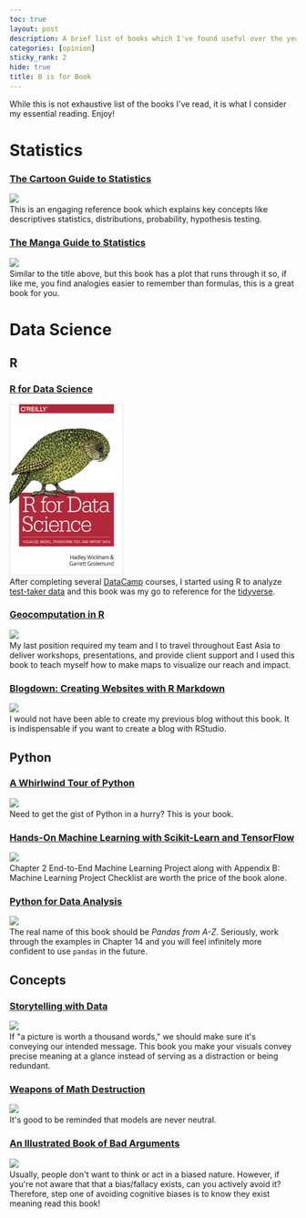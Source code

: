 ```yaml
---
toc: true
layout: post
description: A brief list of books which I've found useful over the years.
categories: [opinion]
sticky_rank: 2
hide: true
title: B is for Book
---
```

While this is not exhaustive list of the books I've read, it is what I consider my essential reading. Enjoy! 

# Statistics
### [The Cartoon Guide to Statistics](http://www.larrygonick.com/titles/science/the-cartoon-guide-to-statistics/)
![](../images/books/resized006.png)  
This is an engaging reference book which explains key concepts like descriptives statistics, distributions, probability, hypothesis testing.

### [The Manga Guide to Statistics](https://nostarch.com/sites/default/files/styles/uc_product_full/public/mg_statistics_big.png?itok=A7DJQynq)
![](../images/books/resized003.png)  
Similar to the title above, but this book has a plot that runs through it so, if like me, you find analogies easier to remember than formulas, this is a great book for you.


# Data Science 

## R

### [R for Data Science](https://r4ds.had.co.nz/)  
![](https://github.com/educatorsRlearners/an-a-z-of-machine-learning/blob/master/images/books/resized005.png)  
After completing several [DataCamp](https://www.datacamp.com/profile/pevansimpson) courses, I started using R to analyze [test-taker data](https://educators-r-learners.netlify.app/post/coloring-under-the-lines-in-ggplot/) and this book was my go to reference for the [tidyverse](https://www.tidyverse.org/).

### [Geocomputation in R](https://geocompr.robinlovelace.net/)
![](../images/books/resized001.png)  
My last position required my team and I to travel throughout East Asia to deliver workshops, presentations, and provide client support and I used this book to teach myself how to make maps to visualize our reach and impact. 

### [Blogdown: Creating Websites with R Markdown](https://bookdown.org/yihui/blogdown/)  
![](../images/books/resized000.png)  
I would not have been able to create my previous blog without this book. It is indispensable if you want to create a blog with RStudio. 

## Python

### [A Whirlwind Tour of Python](https://jakevdp.github.io/WhirlwindTourOfPython/)
![](../images/books/resized009.png)  
Need to get the gist of Python in a hurry? This is your book. 

### [Hands-On Machine Learning with Scikit-Learn and TensorFlow](https://www.oreilly.com/library/view/hands-on-machine-learning/9781491962282/) 
![](../images/books/resized002.png)  
Chapter 2 End-to-End Machine Learning Project along with Appendix B: Machine Learning Project Checklist are worth the price of the book alone. 

### [Python for Data Analysis](http://shop.oreilly.com/product/0636920023784.do)
![](../images/books/resized004.png)  
The real name of this book should be *Pandas from A-Z*. Seriously, work through the examples in Chapter 14 and you will feel infinitely more confident to use ```pandas``` in the future.  

## Concepts

### [Storytelling with Data](http://www.storytellingwithdata.com/books)
![](../images/books/resized007.png)  
If "a picture is worth a thousand words," we should make sure it's conveying our intended message. This book you make your visuals convey precise meaning at a glance instead of serving as a distraction or being redundant. 

### [Weapons of Math Destruction](https://bookshop.org/books/weapons-of-math-destruction-how-big-data-increases-inequality-and-threatens-democracy/9780553418835)
![](../images/books/resized008.png)  
It's good to be reminded that models are never neutral. 

### [An Illustrated Book of Bad Arguments](https://bookshop.org/books/an-illustrated-book-of-bad-arguments-9781615192250/9781615192250)
![](../images/books/resized010.png)  
Usually, people don't want to think or act in a biased nature. However, if you're not aware that that a bias/fallacy exists, can you actively avoid it? Therefore, step one of avoiding cognitive biases is to know they exist meaning read this book! 